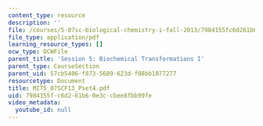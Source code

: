 ```yaml
---
content_type: resource
description: ''
file: /courses/5-07sc-biological-chemistry-i-fall-2013/7984155fc6d261b60e3ccbee8fbb99fe_MIT5_07SCF13_Pset4.pdf
file_type: application/pdf
learning_resource_types: []
ocw_type: OCWFile
parent_title: 'Session 5: Biochemical Transformations I'
parent_type: CourseSection
parent_uid: 57cb5406-f873-5689-623d-f08bb1077277
resourcetype: Document
title: MIT5_07SCF13_Pset4.pdf
uid: 7984155f-c6d2-61b6-0e3c-cbee8fbb99fe
video_metadata:
  youtube_id: null
---
```

